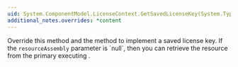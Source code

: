```yaml
---
uid: System.ComponentModel.LicenseContext.GetSavedLicenseKey(System.Type,System.Reflection.Assembly)
additional_notes.overrides: *content
---
```


<p>Override this method and the <xref href="System.ComponentModel.LicenseContext.SetSavedLicenseKey(System.Type,System.String)"></xref> method to implement a saved license key. If the <code>resourceAssembly</code> parameter is `null`, then you can retrieve the resource from the primary executing <xref href="System.Reflection.Assembly"></xref>.</p>


